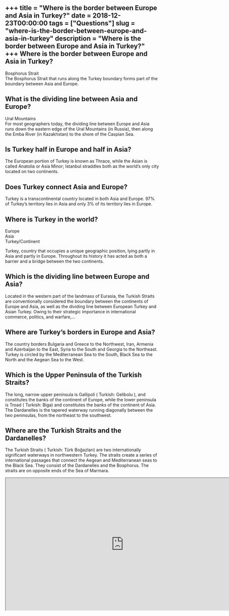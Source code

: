 +++
title = "Where is the border between Europe and Asia in Turkey?"
date = 2018-12-23T00:00:00
tags = ["Questions"]
slug = "where-is-the-border-between-europe-and-asia-in-turkey"
description = "Where is the border between Europe and Asia in Turkey?"
+++
Where is the border between Europe and Asia in Turkey?
------------------------------------------------------

Bosphorus Strait  
The Bosphorus Strait that runs along the Turkey boundary forms part of the boundary between Asia and Europe.

What is the dividing line between Asia and Europe?
--------------------------------------------------

Ural Mountains  
For most geographers today, the dividing line between Europe and Asia runs down the eastern edge of the Ural Mountains (in Russia), then along the Emba River (in Kazakhstan) to the shore of the Caspian Sea.

Is Turkey half in Europe and half in Asia?
------------------------------------------

The European portion of Turkey is known as Thrace, while the Asian is called Anatolia or Asia Minor; Istanbul straddles both as the world’s only city located on two continents.

Does Turkey connect Asia and Europe?
------------------------------------

Turkey is a transcontinental country located in both Asia and Europe. 97% of Turkey’s territory lies in Asia and only 3% of its territory lies in Europe.

Where is Turkey in the world?
-----------------------------

 Europe  
Asia  
Turkey/Continent

Turkey, country that occupies a unique geographic position, lying partly in Asia and partly in Europe. Throughout its history it has acted as both a barrier and a bridge between the two continents.

Which is the dividing line between Europe and Asia?
---------------------------------------------------

Located in the western part of the landmass of Eurasia, the Turkish Straits are conventionally considered the boundary between the continents of Europe and Asia, as well as the dividing line between European Turkey and Asian Turkey. Owing to their strategic importance in international commerce, politics, and warfare,…

Where are Turkey’s borders in Europe and Asia?
----------------------------------------------

The country borders Bulgaria and Greece to the Northwest, Iran, Armenia and Azerbaijan to the East, Syria to the South and Georgia to the Northeast. Turkey is circled by the Mediterranean Sea to the South, Black Sea to the North and the Aegean Sea to the West.

Which is the Upper Peninsula of the Turkish Straits?
----------------------------------------------------

The long, narrow upper peninsula is Gallipoli ( Turkish: Gelibolu ), and constitutes the banks of the continent of Europe, while the lower peninsula is Troad ( Turkish: Biga) and constitutes the banks of the continent of Asia. The Dardanelles is the tapered waterway running diagonally between the two peninsulas, from the northeast to the southwest.

Where are the Turkish Straits and the Dardanelles?
--------------------------------------------------

The Turkish Straits ( Turkish: Türk Boğazları) are two internationally significant waterways in northwestern Turkey. The straits create a series of international passages that connect the Aegean and Mediterranean seas to the Black Sea. They consist of the Dardanelles and the Bosphorus. The straits are on opposite ends of the Sea of Marmara.

<iframe allow="accelerometer; autoplay; clipboard-write; encrypted-media; gyroscope; picture-in-picture" allowfullscreen="" class="__youtube_prefs__  epyt-is-override  no-lazyload" data-no-lazy="1" data-origheight="433" data-origwidth="770" data-skipgform_ajax_framebjll="" height="433" id="_ytid_68023" loading="lazy" src="https://www.youtube.com/embed/jjN5MnRGixw?enablejsapi=1&autoplay=0&cc_load_policy=0&cc_lang_pref=&iv_load_policy=1&loop=0&modestbranding=0&rel=1&fs=1&playsinline=0&autohide=2&theme=dark&color=red&controls=1&" title="YouTube player" width="770"></iframe>